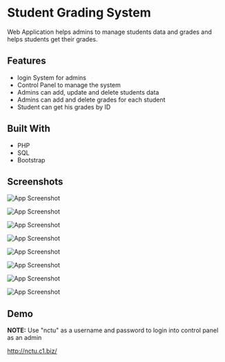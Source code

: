 
# Student Grading System

Web Application helps admins to manage students data and grades and helps students get their grades.



## Features

- login System for admins
- Control Panel to manage the system
- Admins can add, update and delete students data
- Admins can add and delete grades for each student
- Student can get his grades by ID


## Built With

- PHP
- SQL
- Bootstrap


## Screenshots

![App Screenshot](https://www.linkpicture.com/q/Hompage.jpeg)

![App Screenshot](https://www.linkpicture.com/q/Get_Grades.jpeg)

![App Screenshot](https://www.linkpicture.com/q/Login.jpeg)

![App Screenshot](https://www.linkpicture.com/q/Control_Panel.jpeg)

![App Screenshot](https://www.linkpicture.com/q/Manage_Students.jpeg)

![App Screenshot](https://www.linkpicture.com/q/Add_Student.jpeg)

![App Screenshot](https://www.linkpicture.com/q/Manage_Grades.jpeg)

![App Screenshot](https://www.linkpicture.com/q/Add_Grade.jpeg)

## Demo
**NOTE:** Use "nctu" as a username and password to login into control panel as an admin

http://nctu.c1.biz/

